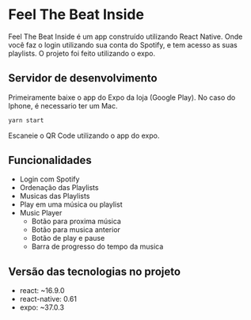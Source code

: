 # Feel The Beat Inside
Feel The Beat Inside é um app construído utilizando React Native. 
Onde você faz o login utilizando sua conta do Spotify, e tem acesso as suas playlists.
O projeto foi feito utilizando o expo.

## Servidor de desenvolvimento
Primeiramente baixe o app do Expo da loja (Google Play). No caso do Iphone, é necessario ter um Mac. 
```bash
yarn start
```
Escaneie o QR Code utilizando o app do expo.

## Funcionalidades
- Login com Spotify
- Ordenação das Playlists
- Musicas das Playlists
- Play em uma música ou playlist
- Music Player
  - Botão para proxima música
  - Botão para musica anterior
  - Botão de play e pause
  - Barra de progresso do tempo da musica
  
## Versão das tecnologias no projeto
- react: ~16.9.0
- react-native: 0.61
- expo: ~37.0.3
